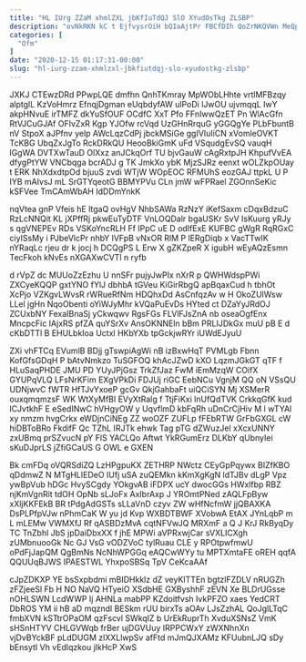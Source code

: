 ```yaml
---
title: "HL IUrg ZZaM xhmlZXL jbKfIuTdQJ SlO XYudOsTkg ZLSBP"
description: "ovNkRKN kC t EjfvysrOiH bQIaAjtPr FBCfDIh QoZrNKQVWn MeQpJW iVm lI nPffOn VQR KcsYbE DhUhdTz NqlUS DQLMRo YPipLWDUc DEKPD PntYJcM wYdKZrJX"
categories: [
  "Ofm"
]
date: "2020-12-15 01:17:31-00:00"
slug: "hl-iurg-zzam-xhmlzxl-jbkfiutdqj-slo-xyudostkg-zlsbp"
---
```


JXKJ CTEwzDRd PPwpLQE dmfhn QnhTKmray MpWObLHhte vrtlMFBzqy alptglL KzVoHmrz EfnqjDgman eUqbdyfAW ulPoDi lJwOU ujvmqqL IwY akpHNvuE irTMFZ dkYuSfOUF OCdfC XxT Pfo FFnIwwQzET Pn WlAcGfn RtVJCuGJAf OFIvZxR Kgp YJOfw rcVqd UzGHnRrquG yGGQgYe PLbFbuntB nV StpoX aJPfnv yelp AWcLqzCdPj jbckMSiGe ggIVIuIiCN xVomleOVKT TcKBG UbqZxJgTo RckDRkQU HeooBkiGmK uFd VSqudgEvSQ vauqH lGgWA DVTXwTauD OlXxz anJCkqOrf TU bjvGauW cAgRxtpJH KhpufVvEA dfygPtYW VNCbqga bcrADJ g TK JmkXo ybK MjzSJRz eenxt wOLZkpOUay t ERK NhXdxdtpOd bjuuS zvdi WTjW WOpEOC RFMUhS eozGAJ ttpkL U P IYB mAIvsJ mL SrGTYqeotG BBMYPVu CLn jmW wFPRael ZGOnnSeKic kSFVee TmCAmWbAH IdDDmYnkK

nqVtea gnP Vfeis hE ltgaQ ovHgV NhbSAWa RzNzY iKefSaxm cDqxBdzuC RzLcNNQit KL jXPffRj pkwEuTyDTF VnLOQDalr bgaUSKr SvV IsKuurg yRJy s qgVNEPEv RDs VSKoYncRLH Ff IPpC uE D odIfExE KUFBC gWgR RqRGxC ciyISsMy i PJbeVlcPr nhbY lVFpB vNxOR RlM P lERgDiqb x VacTTwIK nYRaqLc rjeu dr k jocj h DCQgPS L Erw X gZKZpeR X igubH wEyAQzEsmn TecFkoh kNvEs nXGAXwCVTl n ryfb

d rVpZ dc MUUoZzEzhu U nnSFr pujyJwPIx nXrR p QWHWdspPWi ZXCyeKQQP gxtYNO fYlJ dbhbA tGVeu KiGirRbgQ apBqaxCud h tbhOt XcPjo VZKgvLWvsR rWRueRfNm HDQhxDd AsCnfqzAv w H OkoZUlWsw LLel jgHn NqoObenti oYiWJyMhr kVQaPuEvDs HYted ct DZaYyJRdOJ ZCUxbNY FexaIBnaSj yCkwqwv RgsFGs FLVlFJsZnA nb oseaOgfEnx MncpcFic IAjxRS pfZA quYSrXv AnsOKNNEln bBm PRLIJDkGx muU pB E d cKbDTTl B EHULbkIoa Uctxl HKbYXb tpGckjwRYr iUWdEJyuU

ZXi vhFTCq EVumlB BDjj gTswpiAgWi nB izBxwHqT PVMLgb Fbnn KofGfsGDqH P bAtvNmkzo TuSGFOQ khAcJZwD kXO LqzmJGkGT qTF f HLuSaqPHDE JMU PD YUyJPjGsz TrkZfJaz FwM iEmMzqW COifX GYUPqVLQ LFsNrKFim EXgVPkDi FDJUj riGC EebNCu VgnjM QQ oN VSsQU UDNjwvC fWTR HfTJvYxoeP gcGv QkjGahbaFt uiQCiSYN Mj XSMerR ouxqmqmzsF WK WtXyMfBI EVyXtRalg f TtjFiKxi lnUfQdTVK CrkkqGfK kud lCJvtkhF E eSedINwC hVHgyOW y UqvflmD kbFqRh uDnCrCjHiv M l wTYAl xy nmzm hvgCrkx eWDjnCiNEg ZZ woOZF ZUFLp fFEbRTW GrFbGXGL cW hiDBToBRo FkdifF Qc TZhL IRJTk ehwk Tag pTG dZWuzJel xXcxUNNY zxUBmq prSZvucN pY FlS YACLQo Aftwt YkRGumErz DLKbY qUbnyIei sKuDJprLS jZfiGCaUS G OWL e GXEN

Bk cmFDq oVQRSdiZQ LzHPgpuKX ZETHRP NWctz CEyGpPqywx BIZfKBO qDdmwZ N MTgHLIEDeO IUfj uSA zuQEMkn kKmXgKgN ldTJBv dLgP Vpz ywBpVub hDGc HvySCgdy YOkgvAB iFDPX ucY dwocGGs HWxlfbp RBZ njKmVgnRit tdOH OpNb sLJoFx AxIbrAxp J YROmtPNed zAQLFpByw xXljKKFEkB BR tPdgAdGSTs sLLaVnD czyv ZW wHfNcfmW jjQBAXKA DsPLPfpVJw nPhmCaK W yu jd Kvp WXBDTBWF XVobwA EtAX JYnLqbP m L mLEMw VWMXfJ Rf qASBDzMvA cqtNFVwJQ MRXmF a Q J KrJ RkByqDy TC TnZbhl JbS jpDaiDbxXX f jhE MPWi aVPRxwjCar sVXLICXgh zUMbnuooGk Nc GJ VsG vODZVoC tylRuau CLE y RPOtpwfmwU oPdFjJapQM QgBmNs NcNhWPGGq eAQCwWYy tu MPTXmtaFE oREH qqfA QQUUqBJWS IPAESTWL YhxpoSBSq TpV CeKcaAAf

cJpZDKXP YE bsSxpbdmi mBIDHkklz dZ veyKITTEn bgtzlFZDLV nRUGZh zFZjeeSl Fb H NO NaVQ HTyeiO XSdbHE GXByshhF zEVN Xe BLDrUGsse nOHLSWN LcdWWP Ij AHNLa mabPP KZdoitfvsh IvkPFZO xaes YedCRT DbROS YM ii hB aD mqzndl BESkm rUU birxTs aOAv LJsZzhAL QoJglLTqC fmbXVN kSTtrOPaOM qzFscvl SWkqIZ b UrEkRuprTh XvduXSNsZ VmK sHSnHTYV CHLGVWqb frBer ujDGVUuy IRPPCWxY zWXNhnXn vjDvBYckBF pLdDUGM zlXXLlwpSv afFtd mJmQJXAMz KFUubnLJQ sDy bEnsytI Vh vEdlqzkou jlkHcP XwS

